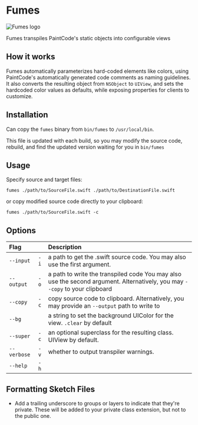 # Fumes

![Fumes logo](../assets/fumes-logo.png?raw=true)

Fumes transpiles PaintCode's static objects into configurable views

## How it works

Fumes automatically parameterizes hard-coded elements like colors, using PaintCode's automatically generated code comments as naming guidelines. It also converts the resulting object from `NSObject` to `UIView`, and sets the hardcoded color values as defaults, while exposing properties for clients to customize.

## Installation

Can copy the `fumes` binary from `bin/fumes` to `/usr/local/bin`. 

This file is updated with each build, so you may modify the source code, rebuild, and find the updated version waiting for you in `bin/fumes`

## Usage

Specify source and target files:

`fumes ./path/to/SourceFile.swift ./path/to/DestinationFile.swift`

or copy modified source code directly to your clipboard:

`fumes ./path/to/SourceFile.swift -c`


## Options

| Flag        |      | Description                                                                                                                 |
|:------------|:-----|:----------------------------------------------------------------------------------------------------------------------------|
| `--input`   | `-i` | a path to get the .swift source code. You may also use the first argument.                                                  |
| `--output`  | `-o` | a path to write the transpiled code You may also use the second argument. Alternatively, you may `--copy` to your clipboard |
| `--copy`    | `-c` | copy source code to clipboard. Alternatively, you may provide an `--output` path to write to                                |
| `--bg`      |      | a string to set the background UIColor for the view. `.clear` by default                                                    |
| `--super`   | `-c` | an optional superclass for the resulting class. UIView by default.                                                          |
| `--verbose` | `-v` | whether to output transpiler warnings.                                                                                      |
| `--help`    | `-h` |                                                                                                                             |


## Formatting Sketch Files

- Add a trailing underscore to groups or layers to indicate that they're private. These will be added to your private class extension, but not to the public one.
